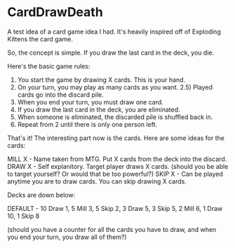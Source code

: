 # CardDrawDeath
A test idea of a card game idea I had.
It's heavily inspired off of Exploding Kittens the card game.

So, the concept is simple.
If you draw the last card in the deck, you die.

Here's the basic game rules:

1) You start the game by drawing X cards. This is your hand.
2) On your turn, you may play as many cards as you want.
2.5) Played cards go into the discard pile.
3) When you end your turn, you must draw one card.
4) If you draw the last card in the deck, you are eliminated.
5) When someone is eliminated, the discarded pile is shuffled back in.
6) Repeat from 2 until there is only one person left.

That's it! The interesting part now is the cards.
Here are some ideas for the cards:

MILL X - Name taken from MTG. Put X cards from the deck into the discard.
DRAW X - Self explanitory. Target player draws X cards.
    (should you be able to target yourself? Or would that be too powerful?)
SKIP X - Can be played anytime you are to draw cards. You can skip drawing X cards.

Decks are down below:

DEFAULT - 10 Draw 1, 5 Mill 3, 5 Skip 2, 3 Draw 5, 3 Skip 5, 2 Mill 6, 1 Draw 10, 1 Skip 8



(should you have a counter for all the cards you have to draw,
and when you end your turn, you draw all of them?)
